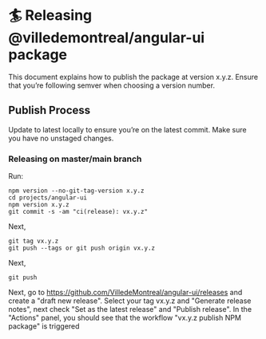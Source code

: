 # 🏄 Releasing @villedemontreal/angular-ui package

This document explains how to publish the package at version x.y.z. Ensure that you’re following semver when choosing a version number.

## Publish Process

Update to latest locally to ensure you’re on the latest commit. Make sure you have no unstaged changes.

### Releasing on master/main branch

Run:

```batch
npm version --no-git-tag-version x.y.z
cd projects/angular-ui
npm version x.y.z
git commit -s -am "ci(release): vx.y.z"
```

Next,

```batch
git tag vx.y.z
git push --tags or git push origin vx.y.z
```

Next,

```batch
git push
```

Next, go to https://github.com/VilledeMontreal/angular-ui/releases and create a "draft new release".
Select your tag vx.y.z and "Generate release notes", next check "Set as the latest release" and "Publish release". In the "Actions" panel, you should see that the workflow "vx.y.z publish NPM package" is triggered
